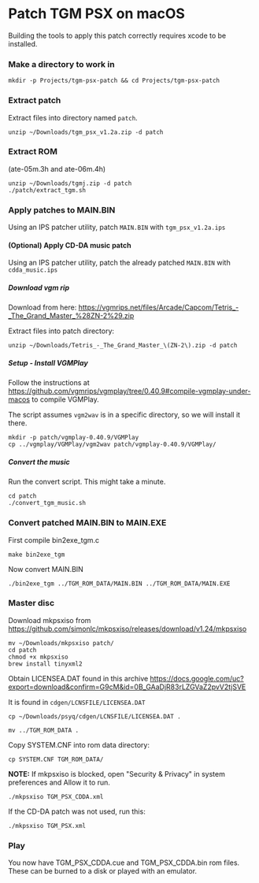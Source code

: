 # Patch TGM PSX on macOS

Building the tools to apply this patch correctly requires xcode to be installed.

### Make a directory to work in

```
mkdir -p Projects/tgm-psx-patch && cd Projects/tgm-psx-patch
```

### Extract patch

Extract files into directory named `patch`.

```
unzip ~/Downloads/tgm_psx_v1.2a.zip -d patch
```

### Extract ROM
(ate-05m.3h and ate-06m.4h)

```
unzip ~/Downloads/tgmj.zip -d patch
./patch/extract_tgm.sh
```

### Apply patches to MAIN.BIN

Using an IPS patcher utility, patch `MAIN.BIN` with `tgm_psx_v1.2a.ips`

#### (Optional) Apply CD-DA music patch

Using an IPS patcher utility, patch the already patched `MAIN.BIN` with `cdda_music.ips`

##### Download vgm rip

Download from here: https://vgmrips.net/files/Arcade/Capcom/Tetris_-_The_Grand_Master_%28ZN-2%29.zip

Extract files into patch directory:

```
unzip ~/Downloads/Tetris_-_The_Grand_Master_\(ZN-2\).zip -d patch
```

##### Setup - Install VGMPlay

Follow the instructions at https://github.com/vgmrips/vgmplay/tree/0.40.9#compile-vgmplay-under-macos to compile VGMPlay.

The script assumes `vgm2wav` is in a specific directory, so we will install it there.

```
mkdir -p patch/vgmplay-0.40.9/VGMPlay
cp ../vgmplay/VGMPlay/vgm2wav patch/vgmplay-0.40.9/VGMPlay/
```

##### Convert the music

Run the convert script. This might take a minute.
```
cd patch
./convert_tgm_music.sh
```

### Convert patched MAIN.BIN to MAIN.EXE

First compile bin2exe_tgm.c

```
make bin2exe_tgm
```

Now convert MAIN.BIN
```
./bin2exe_tgm ../TGM_ROM_DATA/MAIN.BIN ../TGM_ROM_DATA/MAIN.EXE
```

### Master disc
Download mkpsxiso from https://github.com/simonlc/mkpsxiso/releases/download/v1.24/mkpsxiso

```
mv ~/Downloads/mkpsxiso patch/
cd patch
chmod +x mkpsxiso
brew install tinyxml2
```

Obtain LICENSEA.DAT found in this archive https://docs.google.com/uc?export=download&confirm=G9cM&id=0B_GAaDjR83rLZGVaZ2pvV2tjSVE

It is found in `cdgen/LCNSFILE/LICENSEA.DAT`
```
cp ~/Downloads/psyq/cdgen/LCNSFILE/LICENSEA.DAT .
```

```
mv ../TGM_ROM_DATA .
```

Copy SYSTEM.CNF into rom data directory:
```
cp SYSTEM.CNF TGM_ROM_DATA/
```

**NOTE:** If mkpsxiso is blocked, open "Security & Privacy" in system preferences and Allow it to run.

```
./mkpsxiso TGM_PSX_CDDA.xml
```

If the CD-DA patch was not used, run this:

```
./mkpsxiso TGM_PSX.xml
```

### Play

You now have TGM_PSX_CDDA.cue and TGM_PSX_CDDA.bin rom files. These can be burned to a disk or played with an emulator.
